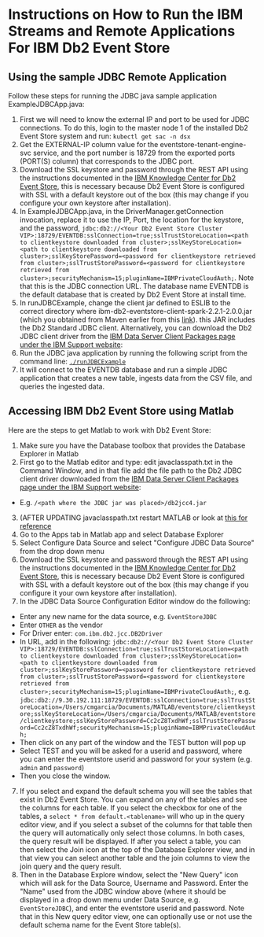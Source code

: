 # Instructions on How to Run the IBM Streams and Remote Applications For IBM Db2 Event Store

## Using the sample JDBC Remote Application

Follow these steps for running the JDBC java sample application ExampleJDBCApp.java:
1. First we will need to know the external IP and port to be used for JDBC connections. To do this, login to the master node 1 of the installed Db2 Event Store system and run: `kubectl get sac -n dsx`
2. Get the EXTERNAL-IP column value for the eventstore-tenant-engine-svc service, and the port number is 18729 from the exported ports (PORT(S) column) that corresponds to the JDBC port.
3. Download the SSL keystore and password through the REST API using the instructions documented in the [IBM Knowledge Center for Db2 Event Store](https://www.ibm.com/support/knowledgecenter/en/SSGNPV_2.0.0/develop/rest-api.html), this is necessary because Db2 Event Store is configured with SSL with a default keystore out of the box (this may change if you configure your own keystore after installation).
4. In ExampleJDBCApp.java, in the DriverManager.getConnection invocation, replace it to use the IP, Port, the location for the keystore, and the password, `jdbc:db2://<Your Db2 Event Store Cluster VIP>:18729/EVENTDB:sslConnection=true;sslTrustStoreLocation=<path to clientkeystore downloaded from cluster>;sslKeyStoreLocation=<path to clientkeystore downloaded from cluster>;sslKeyStorePassword=<password for clientkeystore retrieved from cluster>;sslTrustStorePassword=<password for clientkeystore retrieved from cluster>;securityMechanism=15;pluginName=IBMPrivateCloudAuth;`. Note that this is the JDBC connection URL. The database name EVENTDB is the default database that is created by Db2 Event Store at install time.
5. In runJDBCExample, change the client jar defined to ESLIB to the correct directory where ibm-db2-eventstore-client-spark-2.2.1-2.0.0.jar (which you obtained from Maven earlier from this [link](https://mvnrepository.com/artifact/com.ibm.event/ibm-db2-eventstore-client-spark-2.2.1)). this JAR includes the Db2 Standard JDBC client. Alternatively, you can download the Db2 JDBC client driver from the [IBM Data Server Client Packages page under the IBM Support website](https://www-01.ibm.com/support/docview.wss?uid=swg21385217):
6. Run the JDBC java application by running the following script from the command line: [`./runJDBCExample`](runJDBCExample)
7. It will connect to the EVENTDB database and run a simple JDBC application that creates a new table, ingests data from the CSV file, and queries the ingested data.

## Accessing IBM Db2 Event Store using Matlab

Here are the steps to get Matlab to work with Db2 Event Store:
1. Make sure you have the Database toolbox that provides the Database Explorer in Matlab
2. First go to the Matlab editor and type: edit javaclasspath.txt in the Command Window, and in that file add the file path to the Db2 JDBC client driver downloaded from the [IBM Data Server Client Packages page under the IBM Support website](https://www-01.ibm.com/support/docview.wss?uid=swg21385217):
  * E.g. `/<path where the JDBC jar was placed>/db2jcc4.jar`
3. (AFTER UPDATING javaclasspath.txt restart MATLAB or look at [this for reference](https://www.mathworks.com/matlabcentral/answers/103763-why-does-the-contents-of-javaclasspath-txt-not-get-added-to-the-static-class-path-when-i-double-clic)
4. Go to the Apps tab in Matlab app and select Database Explorer
5. Select Configure Data Source and select "Configure JDBC Data Source" from the drop down menu
6. Download the SSL keystore and password through the REST API using the instructions documented in the [IBM Knowledge Center for Db2 Event Store](https://www.ibm.com/support/knowledgecenter/en/SSGNPV_2.0.0/develop/rest-api.html), this is necessary because Db2 Event Store is configured with SSL with a default keystore out of the box (this may change if you configure it your own keystore after installation).
7. In the JDBC Data Source Configuration Editor window do the following:
  * Enter any new name for the data source, e.g. `EventStoreJDBC`
  * Enter `OTHER` as the vendor
  * For Driver enter: `com.ibm.db2.jcc.DB2Driver`
  * In URL, add in the following: `jdbc:db2://<Your Db2 Event Store Cluster VIP>:18729/EVENTDB:sslConnection=true;sslTrustStoreLocation=<path to clientkeystore downloaded from cluster>;sslKeyStoreLocation=<path to clientkeystore downloaded from cluster>;sslKeyStorePassword=<password for clientkeystore retrieved from cluster>;sslTrustStorePassword=<password for clientkeystore retrieved from cluster>;securityMechanism=15;pluginName=IBMPrivateCloudAuth;`, e.g. `jdbc:db2://9.30.192.111:18729/EVENTDB:sslConnection=true;sslTrustStoreLocation=/Users/cmgarcia/Documents/MATLAB/eventstore/clientkeystore;sslKeyStoreLocation=/Users/cmgarcia/Documents/MATLAB/eventstore/clientkeystore;sslKeyStorePassword=Cc2cZ8TxdhWf;sslTrustStorePassword=Cc2cZ8TxdhWf;securityMechanism=15;pluginName=IBMPrivateCloudAuth;`
  * Then click on any part of the window and the TEST button will pop up
  * Select TEST and you will be asked for a userid and password, where you can enter the eventstore userid and password for your system (e.g. `admin` and `password`)
  * Then you close the window. 
7. If you select and expand the default schema you will see the tables that exist in Db2 Event Store. You can expand on any of the tables and see the columns for each table. If you select the checkbox for one of the tables, a `select * from default.<tablename>` will who up in the query editor view, and if you select a subset of the columns for that table then the query will automatically only select those columns. In both cases, the query result will be displayed. If after you select a table, you can then select the Join icon at the top of the Database Explorer view, and in that view you can select another table and the join columns to view the join query and the query result.
8. Then in the Database Explore window, select the "New Query" icon which will ask for the Data Source, Username and Password. Enter the "Name" used from the JDBC window above (where it should be displayed in a drop down menu under Data Source, e.g. `EventStoreJDBC`), and enter the eventstore userid and password. Note that in this New query editor view, one can optionally use or not use the default schema name for the Event Store table(s).
